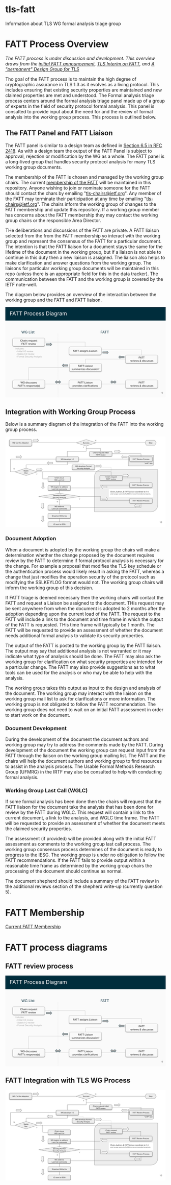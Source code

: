 # tls-fatt
Information about TLS WG formal analysis triage group

# FATT Process Overview

_The FATT process is under discussion and development. This overview draws from the [initial FATT announcement](https://mailarchive.ietf.org/arch/msg/tls/FhhICSR3qlLHjFcf1cA7Iry11CA/), [TLS Interim on FATT](https://datatracker.ietf.org/meeting/interim-2024-tls-02/session/tls), and [A "permanent" Design Group for TLS](https://richsalz.github.io/draft-rsalz-tls-analysis/draft-rsalz-tls-analysis.html)_

Tho goal of the FATT process is to maintain the high degree of
cryptographic assurance in TLS 1.3 as it evolves as a living protocol. This includes ensuring that existing security properties are maintained and new claimed properties are met and understood. The Formal analysis triage process centers around the formal analysis triage panel made up of a group of experts in the field of security protocol formal analysis. This panel is consulted to provide input about the need for and the review of formal analysis into the working group process. This process is outlined below.

## The FATT Panel and FATT Liaison

The FATT panel is similar to a design team as defined in [Section 6.5 in RFC 2418](https://www.rfc-editor.org/rfc/rfc2418#section-6.5). As with a design team the output of the FATT Panel is subject to approval, rejection or modification by the WG as a whole. The FATT panel is a long-lived group that handles security protocol analysis for many TLS working group documents. 

The membership of the FATT is chosen and managed by the working group chairs. The current [membership of the FATT](fatt-membership.md) will be maintained in this repository. Anyone wishing to join or nominate someone for the FATT should contact the chars by emailing "tls-chairs@ietf.org". Any member of the FATT may terminate their participation at any time by emailing "tls-chairs@ietf.org". The chairs inform the working group of changes to the FATT membership and update this repository. If a working group member has concerns about the FATT membership they may contact the working group chairs or the responsible Area Director. 

THe deliberations and discussions of the FATT are private. A FATT liaison selected from the from the FATT membership yo interact with the working group and represent the consensus of the FATT for a particular document. The intention is that the FATT liaison for a document stays the same for the lifetime of the document in the working group, but if a liaison is not able to continue in this duty then a new liaison is assigned. The liaison 
also helps to make clarification and answer questions from the working group. The liaisons for particular working group documents will be maintained in this repo (unless there is an appropriate field for this in the data tracker). The communication between the FATT and the working group is covered by the IETF note-well.

The diagram below provides an overview of the interaction between the working group and the FATT and FATT liaison.

![alt text](fatt-review-process.svg)

## Integration with Working Group Process

Below is a summary diagram of the integration of the FATT into the working group process. 

![alt text](fatt-tlswg-integration.svg)

### Document Adoption

When a document is adopted by the working group the chairs will make a determination whether the change proposed by the document requires review by the FATT to determine if formal protocol analysis is necessary for the change. For example a proposal that modifies the TLS key schedule or the authentication process would likely result in asking the FATT, whereas a change that just modifies the operation security of the protocol such as modifying the SSLKEYLOG format would not. The working group chairs will inform the working group of this decision.

If FATT triage is deemed necessary then the working chairs will contact the FATT and request a Liaison be assigned to the document. THis request may be sent anywhere from when the document is adopted to 2 months after the adoption depending upon the current load of the FATT. The request to the FATT will include a link to the document and time frame in which the output of the FATT is requested. THis time frame will typically be 1 month. The FATT will be requested to provide an assessment of whether the document needs additional formal analysis to validate its security properties.

The output of the FATT is posted to the working group by the FATT liaison. The output may say that additional analysis is not warranted or it may indicate what type of analysis should be done. The FATT may also ask the working group for clarification on what security properties are intended for a particular change. The FATT may also provide suggestions as to what tools can be used for the analysis or who may be able to help with the analysis.

The working group takes this output as input to the design and analysis of the document. The working group may interact with the liaison on the working group mail list to ask for clarifications or more information. The working group is not obligated to follow the FATT recommendation. The working group does not need to wait on an initial FATT assessment in order to start work on the document.

### Document Development

During the development of the document the document authors and working group may try to address the comments made by the FATT. During development of the document the working group can request input from the FATT through the liaison on the working group mailing list. The FATT and the chairs will help the document authors and working group to find resources to assist in the analysis process. The Usable Formal Methods Research Group (UFMRG) in the IRTF may also be consulted to help with conducting formal analysis.

### Working Group Last Call (WGLC)

If some formal analysis has been done then the chairs will request that the FATT liaison for the document take the analysis that has been done for review by the FATT during WGLC. This request will contain a link to the current document, a link to the analysis, and WGLC time frame. The FATT will be requested to provide an assessment of whether the document meets the claimed security properties.

The assessment (if provided) will be provided along with the initial FATT assessment as comments to the working group last call process. The working group consensus process determines of the document is ready to progress to the IESG.  The working group is under no obligation to follow the FATT recommendations.  If the FATT fails to provide output within a reasonable time frame as determined by the working group chairs the processing of the document should continue as normal.

The document shepherd should include a summary of the FATT review in the additional reviews section of the shepherd write-up (currently question 5).

# FATT Membership

[Current FATT Membership](fatt-membership.md)

# FATT process diagrams

## FATT review process

![FATT Review Process Image](fatt-review-process.svg "FATT Review Process")

## FATT Integration with TLS WG Process

![FATT Integration with TLS WG Process Image](fatt-tlswg-integration.svg "FATT Integration with TLS WG Process")

